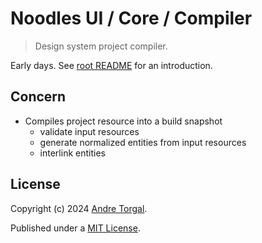 # Noodles UI / Core / Compiler

> Design system project compiler.

Early days. See [root README](../../../README.md) for an introduction.

## Concern

- Compiles project resource into a build snapshot
  - validate input resources
  - generate normalized entities from input resources
  - interlink entities

## License

Copyright (c) 2024 [Andre Torgal](https://andretorgal.com/).

Published under a [MIT License](https://andrezero.mit-license.org/2024).

